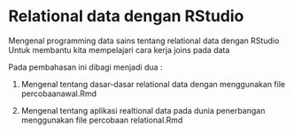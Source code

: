 # Relational data dengan RStudio
Mengenal programming data sains tentang relational data dengan RStudio Untuk membantu kita mempelajari cara kerja joins pada data 

Pada pembahasan ini dibagi menjadi dua :

1. Mengenal tentang dasar-dasar relational data dengan menggunakan file percobaanawal.Rmd

2. Mengenal tentang aplikasi realtional data pada dunia penerbangan menggunakan file percobaan relational.Rmd
